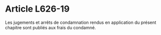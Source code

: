 # Article L626-19

Les jugements et arrêts de condamnation rendus en application du présent chapitre sont publiés aux frais du condamné.